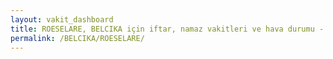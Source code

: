 ```yaml
---
layout: vakit_dashboard
title: ROESELARE, BELCIKA için iftar, namaz vakitleri ve hava durumu - ilçe/eyalet seç
permalink: /BELCIKA/ROESELARE/
---
```


<script type="text/javascript">
  var GLOBAL_COUNTRY = 'BELCIKA';
  var GLOBAL_CITY = 'ROESELARE';
  var GLOBAL_STATE = '';
  var lat = 72;
  var lon = 21;
</script>
